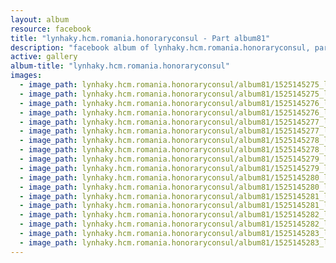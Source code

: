 ```yaml
---
layout: album
resource: facebook
title: "lynhaky.hcm.romania.honoraryconsul - Part album81"
description: "facebook album of lynhaky.hcm.romania.honoraryconsul, part album81."
active: gallery
album-title: "lynhaky.hcm.romania.honoraryconsul"
images:
  - image_path: lynhaky.hcm.romania.honoraryconsul/album81/1525145275_lnkshow-1.jpg
  - image_path: lynhaky.hcm.romania.honoraryconsul/album81/1525145275_lnkshow-2.jpg
  - image_path: lynhaky.hcm.romania.honoraryconsul/album81/1525145276_lnkshow-3.jpg
  - image_path: lynhaky.hcm.romania.honoraryconsul/album81/1525145276_lnkshow-4.jpg
  - image_path: lynhaky.hcm.romania.honoraryconsul/album81/1525145277_lnkshow-5.jpg
  - image_path: lynhaky.hcm.romania.honoraryconsul/album81/1525145277_lnkshow-6.jpg
  - image_path: lynhaky.hcm.romania.honoraryconsul/album81/1525145278_lnkshow-7.jpg
  - image_path: lynhaky.hcm.romania.honoraryconsul/album81/1525145278_lnkshow-8.jpg
  - image_path: lynhaky.hcm.romania.honoraryconsul/album81/1525145279_lnkshow-10.jpg
  - image_path: lynhaky.hcm.romania.honoraryconsul/album81/1525145279_lnkshow-9.jpg
  - image_path: lynhaky.hcm.romania.honoraryconsul/album81/1525145280_lnkshow-11.jpg
  - image_path: lynhaky.hcm.romania.honoraryconsul/album81/1525145280_lnkshow-12.jpg
  - image_path: lynhaky.hcm.romania.honoraryconsul/album81/1525145281_lnkshow-13.jpg
  - image_path: lynhaky.hcm.romania.honoraryconsul/album81/1525145281_lnkshow-14.jpg
  - image_path: lynhaky.hcm.romania.honoraryconsul/album81/1525145282_lnkshow-15.jpg
  - image_path: lynhaky.hcm.romania.honoraryconsul/album81/1525145282_lnkshow-16.jpg
  - image_path: lynhaky.hcm.romania.honoraryconsul/album81/1525145283_lnkshow-17.jpg
  - image_path: lynhaky.hcm.romania.honoraryconsul/album81/1525145283_lnkshow-18.jpg
---
```

